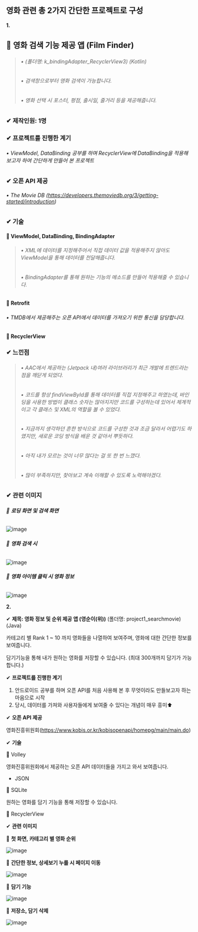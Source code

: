 
## **영화 관련 총 2가지 간단한 프로젝트로 구성**

**1.**

## 🎈 **영화 검색 기능 제공 앱 (Film Finder)**
> ######    • (폴더명: k_bindingAdapter_RecyclerView3) (Kotlin)
> ######    • 검색창으로부터 영화 검색이 가능합니다.
> ######    • 영화 선택 시 포스터, 평점, 출시일, 줄거리 등을 제공해줍니다.

### ✔ **제작인원: 1명**

### ✔ **프로젝트를 진행한 계기**
######    • ViewModel, DataBinding 공부를 하며 RecyclerView에 DataBinding을 적용해 보고자 하여 간단하게 만들어 본 프로젝트

### ✔ **오픈 API 제공**
######    • The Movie DB (https://developers.themoviedb.org/3/getting-started/introduction)

### ✔ **기술**

#### 📌 ViewModel, DataBinding, BindingAdapter
> ######    • XML에 데이터를 지정해주어서 직접 데이터 값을 적용해주지 않아도 ViewModel을 통해 데이터를 전달해줍니다. 
> ######    • BindingAdapter를 통해 원하는 기능의 메소드를 만들어 적용해줄 수 있습니다.

#### 📌 Retrofit
######    • TMDB에서 제공해주는 오픈 API에서 데이터를 가져오기 위한 통신을 담당합니다.

#### 📌 RecyclerView

### ✔ **느낀점**
> ######    • AAC에서 제공하는 (Jetpack 내)여러 라이브러리가 최근 개발에 트렌드라는 점을 깨닫게 되었다.
> ######    • 코드를 항상 findViewById를 통해 데이터를 직접 지정해주고 하였는데, 바인딩을 사용한 방법이 클래스 숫자는 많아지지만 코드를 구성하는데 있어서 체계적이고 각 클래스 및 XML의 역할을 볼 수 있었다.
> ######    • 지금까지 생각하던 흔한 방식으로 코드를 구성한 것과 조금 달라서 어렵기도 하였지만, 새로운 코딩 방식을 배운 것 같아서 뿌듯하다.
> ######    • 아직 내가 모르는 것이 너무 많다는 걸 또 한 번 느꼈다.
> ######    • 많이 부족하지만, 찾아보고 계속 이해할 수 있도록 노력해야겠다.
 

### ✔ **관련 이미지**

###### 🚩 **로딩 화면 및 검색 화면**

![image](https://user-images.githubusercontent.com/61875571/112421786-16e82480-8d73-11eb-90ac-26fd113c212d.png)


###### 🚩 **영화 검색 시**

![image](https://user-images.githubusercontent.com/61875571/112421865-4139e200-8d73-11eb-8b44-a91c287f3edd.png)


###### 🚩 **영화 아이템 클릭 시 영화 정보**

![image](https://user-images.githubusercontent.com/61875571/112421977-7b0ae880-8d73-11eb-9c1f-f744d8025a86.png)


**2.** 

✔ **제목: 영화 정보 및 순위 제공 앱 (영순이(위))** (폴더명: project1_searchmovie) (Java)

카테고리 별 Rank 1 ~ 10 까지 영화들을 나열하여 보여주며, 영화에 대한 간단한 정보를 보여줍니다.

담기기능을 통해 내가 원하는 영화를 저장할 수 있습니다. (최대 300개까지 담기가 가능합니다.)

✔ **프로젝트를 진행한 계기**

1. 안드로이드 공부를 하며 오픈 API를 처음 사용해 본 후 무엇이라도 만들보고자 하는 마음으로 시작
2. 당시, 데이터를 가져와 사용자들에게 보여줄 수 있다는 개념이 매우 흥미⬆

✔ **오픈 API 제공**

영화진흥위원회(https://www.kobis.or.kr/kobisopenapi/homepg/main/main.do)

✔ **기술**

📌 Volley

영화진흥위원회에서 제공하는 오픈 API 데이터들을 가지고 와서 보여줍니다.
+ JSON

📌 SQLite

원하는 영화를 담기 기능을 통해 저장할 수 있습니다.

📌 RecyclerView

✔ **관련 이미지**

🚩 **첫 화면, 카테고리 별 영화 순위**

![image](https://user-images.githubusercontent.com/61875571/109920859-47055000-7cfe-11eb-8546-82ebdb378089.png)


🚩 **간단한 정보, 상세보기 누를 시 페이지 이동**

![image](https://user-images.githubusercontent.com/61875571/109920933-57b5c600-7cfe-11eb-9f02-e7880d558aad.png)


🚩 **담기 기능**

![image](https://user-images.githubusercontent.com/61875571/109921042-859b0a80-7cfe-11eb-9ded-7ae4802b090a.png)


🚩 **저장소, 담기 삭제**

![image](https://user-images.githubusercontent.com/61875571/109921126-b54a1280-7cfe-11eb-89d4-4359d18eebcf.png)

